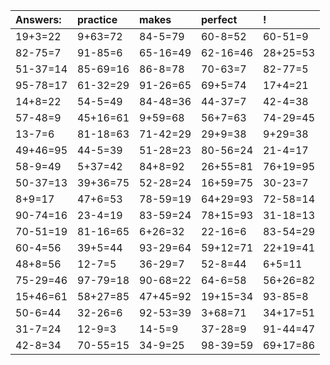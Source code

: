 | Answers: | practice | makes | perfect | ! |
| :--- | :--- | :--- | :--- | :--- |
| 19+3=22 | 9+63=72 | 84-5=79 | 60-8=52 | 60-51=9 | 
| 82-75=7 | 91-85=6 | 65-16=49 | 62-16=46 | 28+25=53 | 
| 51-37=14 | 85-69=16 | 86-8=78 | 70-63=7 | 82-77=5 | 
| 95-78=17 | 61-32=29 | 91-26=65 | 69+5=74 | 17+4=21 | 
| 14+8=22 | 54-5=49 | 84-48=36 | 44-37=7 | 42-4=38 | 
| 57-48=9 | 45+16=61 | 9+59=68 | 56+7=63 | 74-29=45 | 
| 13-7=6 | 81-18=63 | 71-42=29 | 29+9=38 | 9+29=38 | 
| 49+46=95 | 44-5=39 | 51-28=23 | 80-56=24 | 21-4=17 | 
| 58-9=49 | 5+37=42 | 84+8=92 | 26+55=81 | 76+19=95 | 
| 50-37=13 | 39+36=75 | 52-28=24 | 16+59=75 | 30-23=7 | 
| 8+9=17 | 47+6=53 | 78-59=19 | 64+29=93 | 72-58=14 | 
| 90-74=16 | 23-4=19 | 83-59=24 | 78+15=93 | 31-18=13 | 
| 70-51=19 | 81-16=65 | 6+26=32 | 22-16=6 | 83-54=29 | 
| 60-4=56 | 39+5=44 | 93-29=64 | 59+12=71 | 22+19=41 | 
| 48+8=56 | 12-7=5 | 36-29=7 | 52-8=44 | 6+5=11 | 
| 75-29=46 | 97-79=18 | 90-68=22 | 64-6=58 | 56+26=82 | 
| 15+46=61 | 58+27=85 | 47+45=92 | 19+15=34 | 93-85=8 | 
| 50-6=44 | 32-26=6 | 92-53=39 | 3+68=71 | 34+17=51 | 
| 31-7=24 | 12-9=3 | 14-5=9 | 37-28=9 | 91-44=47 | 
| 42-8=34 | 70-55=15 | 34-9=25 | 98-39=59 | 69+17=86 | 
